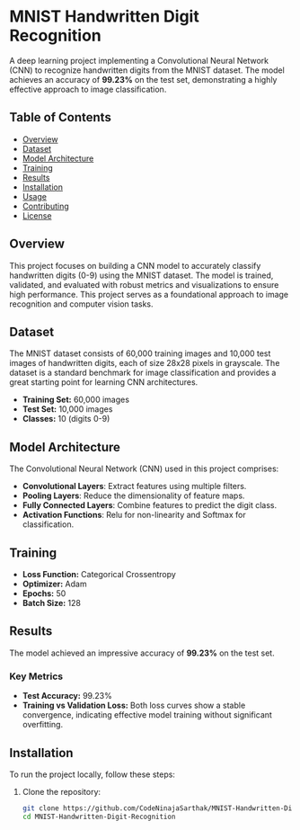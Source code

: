 # MNIST Handwritten Digit Recognition

A deep learning project implementing a Convolutional Neural Network (CNN) to recognize handwritten digits from the MNIST dataset. The model achieves an accuracy of **99.23%** on the test set, demonstrating a highly effective approach to image classification.

## Table of Contents

- [Overview](#overview)
- [Dataset](#dataset)
- [Model Architecture](#model-architecture)
- [Training](#training)
- [Results](#results)
- [Installation](#installation)
- [Usage](#usage)
- [Contributing](#contributing)
- [License](#license)

## Overview

This project focuses on building a CNN model to accurately classify handwritten digits (0-9) using the MNIST dataset. The model is trained, validated, and evaluated with robust metrics and visualizations to ensure high performance. This project serves as a foundational approach to image recognition and computer vision tasks.

## Dataset

The MNIST dataset consists of 60,000 training images and 10,000 test images of handwritten digits, each of size 28x28 pixels in grayscale. The dataset is a standard benchmark for image classification and provides a great starting point for learning CNN architectures.

- **Training Set:** 60,000 images
- **Test Set:** 10,000 images
- **Classes:** 10 (digits 0-9)

## Model Architecture

The Convolutional Neural Network (CNN) used in this project comprises:

- **Convolutional Layers**: Extract features using multiple filters.
- **Pooling Layers**: Reduce the dimensionality of feature maps.
- **Fully Connected Layers**: Combine features to predict the digit class.
- **Activation Functions**: Relu for non-linearity and Softmax for classification.

## Training

- **Loss Function:** Categorical Crossentropy
- **Optimizer:** Adam
- **Epochs:** 50
- **Batch Size:** 128
  

## Results

The model achieved an impressive accuracy of **99.23%** on the test set. 

### Key Metrics

- **Test Accuracy:** 99.23%
- **Training vs Validation Loss:** Both loss curves show a stable convergence, indicating effective model training without significant overfitting.

## Installation

To run the project locally, follow these steps:

1. Clone the repository:

   ```bash
   git clone https://github.com/CodeNinajaSarthak/MNIST-Handwritten-Digit-Recognition.git
   cd MNIST-Handwritten-Digit-Recognition
